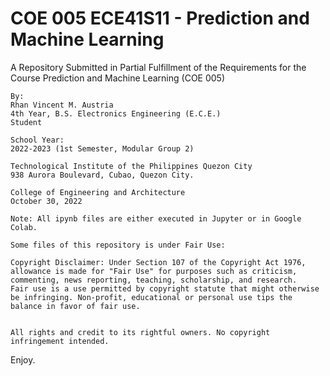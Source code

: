 # COE 005 ECE41S11 - Prediction and Machine Learning

A Repository Submitted in Partial Fulfillment of the Requirements for the Course
Prediction and Machine Learning (COE 005)
```
By:
Rhan Vincent M. Austria
4th Year, B.S. Electronics Engineering (E.C.E.)
Student
```
```
School Year:
2022-2023 (1st Semester, Modular Group 2)
```
```
Technological Institute of the Philippines Quezon City
938 Aurora Boulevard, Cubao, Quezon City.
```
```
College of Engineering and Architecture
October 30, 2022
```
```
Note: All ipynb files are either executed in Jupyter or in Google Colab.
```
```
Some files of this repository is under Fair Use:

Copyright Disclaimer: Under Section 107 of the Copyright Act 1976, allowance is made for "Fair Use" for purposes such as criticism, commenting, news reporting, teaching, scholarship, and research. 
Fair use is a use permitted by copyright statute that might otherwise be infringing. Non-profit, educational or personal use tips the balance in favor of fair use.


All rights and credit to its rightful owners. No copyright infringement intended.
```
Enjoy.
